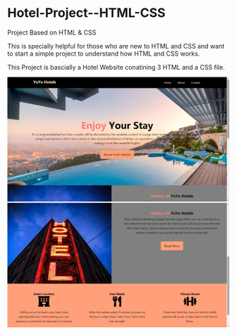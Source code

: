 # Hotel-Project--HTML-CSS
Project Based on HTML &amp; CSS

This is specially helpful for those who are new to HTML and CSS and want to start a simple project to understand how HTML and CSS works.

This Project is bascially a Hotel Website conatining 3 HTML and a CSS file.

![](YoYo/WebSite%20Images/YoYo-1.png)
![](YoYo/WebSite%20Images/YoYo-2.png)
